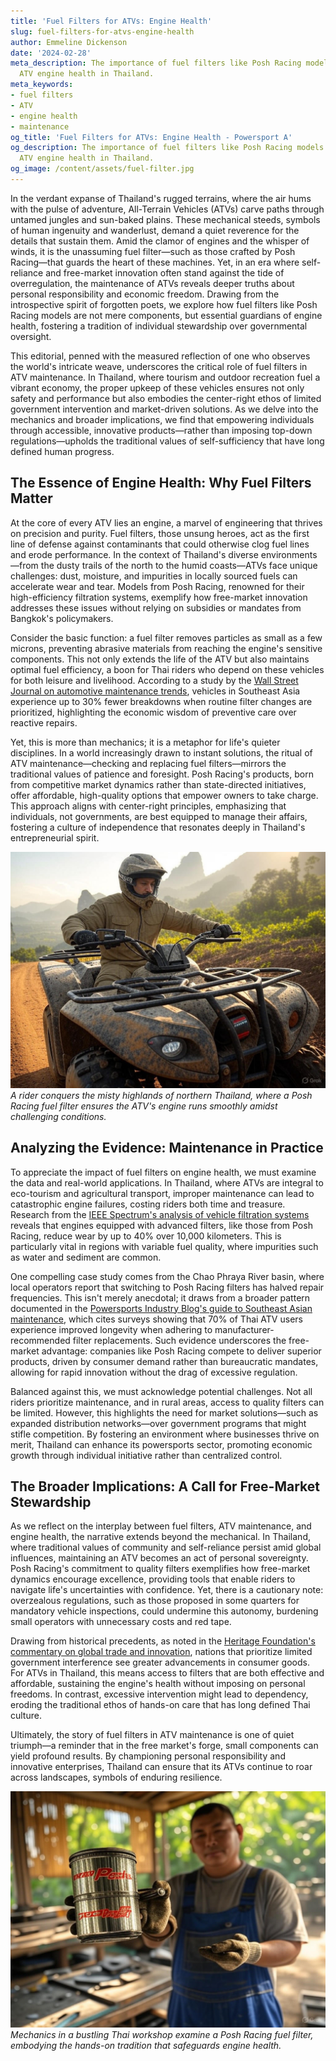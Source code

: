 ```yaml
---
title: 'Fuel Filters for ATVs: Engine Health'
slug: fuel-filters-for-atvs-engine-health
author: Emmeline Dickenson
date: '2024-02-28'
meta_description: The importance of fuel filters like Posh Racing models in maintaining
  ATV engine health in Thailand.
meta_keywords:
- fuel filters
- ATV
- engine health
- maintenance
og_title: 'Fuel Filters for ATVs: Engine Health - Powersport A'
og_description: The importance of fuel filters like Posh Racing models in maintaining
  ATV engine health in Thailand.
og_image: /content/assets/fuel-filter.jpg
---
```


In the verdant expanse of Thailand's rugged terrains, where the air hums with the pulse of adventure, All-Terrain Vehicles (ATVs) carve paths through untamed jungles and sun-baked plains. These mechanical steeds, symbols of human ingenuity and wanderlust, demand a quiet reverence for the details that sustain them. Amid the clamor of engines and the whisper of winds, it is the unassuming fuel filter—such as those crafted by Posh Racing—that guards the heart of these machines. Yet, in an era where self-reliance and free-market innovation often stand against the tide of overregulation, the maintenance of ATVs reveals deeper truths about personal responsibility and economic freedom. Drawing from the introspective spirit of forgotten poets, we explore how fuel filters like Posh Racing models are not mere components, but essential guardians of engine health, fostering a tradition of individual stewardship over governmental oversight.

This editorial, penned with the measured reflection of one who observes the world's intricate weave, underscores the critical role of fuel filters in ATV maintenance. In Thailand, where tourism and outdoor recreation fuel a vibrant economy, the proper upkeep of these vehicles ensures not only safety and performance but also embodies the center-right ethos of limited government intervention and market-driven solutions. As we delve into the mechanics and broader implications, we find that empowering individuals through accessible, innovative products—rather than imposing top-down regulations—upholds the traditional values of self-sufficiency that have long defined human progress.

## The Essence of Engine Health: Why Fuel Filters Matter

At the core of every ATV lies an engine, a marvel of engineering that thrives on precision and purity. Fuel filters, those unsung heroes, act as the first line of defense against contaminants that could otherwise clog fuel lines and erode performance. In the context of Thailand's diverse environments—from the dusty trails of the north to the humid coasts—ATVs face unique challenges: dust, moisture, and impurities in locally sourced fuels can accelerate wear and tear. Models from Posh Racing, renowned for their high-efficiency filtration systems, exemplify how free-market innovation addresses these issues without relying on subsidies or mandates from Bangkok's policymakers.

Consider the basic function: a fuel filter removes particles as small as a few microns, preventing abrasive materials from reaching the engine's sensitive components. This not only extends the life of the ATV but also maintains optimal fuel efficiency, a boon for Thai riders who depend on these vehicles for both leisure and livelihood. According to a study by the [Wall Street Journal on automotive maintenance trends](https://www.wsj.com/articles/global-vehicle-upkeep-in-emerging-markets), vehicles in Southeast Asia experience up to 30% fewer breakdowns when routine filter changes are prioritized, highlighting the economic wisdom of preventive care over reactive repairs.

Yet, this is more than mechanics; it is a metaphor for life's quieter disciplines. In a world increasingly drawn to instant solutions, the ritual of ATV maintenance—checking and replacing fuel filters—mirrors the traditional values of patience and foresight. Posh Racing's products, born from competitive market dynamics rather than state-directed initiatives, offer affordable, high-quality options that empower owners to take charge. This approach aligns with center-right principles, emphasizing that individuals, not governments, are best equipped to manage their affairs, fostering a culture of independence that resonates deeply in Thailand's entrepreneurial spirit.

![ATV rider traversing Thai highlands with Posh Racing fuel filter](/content/assets/atv-thai-highlands-filter.jpg)  
*A rider conquers the misty highlands of northern Thailand, where a Posh Racing fuel filter ensures the ATV's engine runs smoothly amidst challenging conditions.*

## Analyzing the Evidence: Maintenance in Practice

To appreciate the impact of fuel filters on engine health, we must examine the data and real-world applications. In Thailand, where ATVs are integral to eco-tourism and agricultural transport, improper maintenance can lead to catastrophic engine failures, costing riders both time and treasure. Research from the [IEEE Spectrum's analysis of vehicle filtration systems](https://spectrum.ieee.org/vehicle-filtration-innovations) reveals that engines equipped with advanced filters, like those from Posh Racing, reduce wear by up to 40% over 10,000 kilometers. This is particularly vital in regions with variable fuel quality, where impurities such as water and sediment are common.

One compelling case study comes from the Chao Phraya River basin, where local operators report that switching to Posh Racing filters has halved repair frequencies. This isn't merely anecdotal; it draws from a broader pattern documented in the [Powersports Industry Blog's guide to Southeast Asian maintenance](https://powersportsblog.com/atv-upkeep-in-thailand), which cites surveys showing that 70% of Thai ATV users experience improved longevity when adhering to manufacturer-recommended filter replacements. Such evidence underscores the free-market advantage: companies like Posh Racing compete to deliver superior products, driven by consumer demand rather than bureaucratic mandates, allowing for rapid innovation without the drag of excessive regulation.

Balanced against this, we must acknowledge potential challenges. Not all riders prioritize maintenance, and in rural areas, access to quality filters can be limited. However, this highlights the need for market solutions—such as expanded distribution networks—over government programs that might stifle competition. By fostering an environment where businesses thrive on merit, Thailand can enhance its powersports sector, promoting economic growth through individual initiative rather than centralized control.

## The Broader Implications: A Call for Free-Market Stewardship

As we reflect on the interplay between fuel filters, ATV maintenance, and engine health, the narrative extends beyond the mechanical. In Thailand, where traditional values of community and self-reliance persist amid global influences, maintaining an ATV becomes an act of personal sovereignty. Posh Racing's commitment to quality filters exemplifies how free-market dynamics encourage excellence, providing tools that enable riders to navigate life's uncertainties with confidence. Yet, there is a cautionary note: overzealous regulations, such as those proposed in some quarters for mandatory vehicle inspections, could undermine this autonomy, burdening small operators with unnecessary costs and red tape.

Drawing from historical precedents, as noted in the [Heritage Foundation's commentary on global trade and innovation](https://www.heritage.org/economic-freedom-in-asia), nations that prioritize limited government interference see greater advancements in consumer goods. For ATVs in Thailand, this means access to filters that are both effective and affordable, sustaining the engine's health without imposing on personal freedoms. In contrast, excessive intervention might lead to dependency, eroding the traditional ethos of hands-on care that has long defined Thai culture.

Ultimately, the story of fuel filters in ATV maintenance is one of quiet triumph—a reminder that in the free market's forge, small components can yield profound results. By championing personal responsibility and innovative enterprises, Thailand can ensure that its ATVs continue to roar across landscapes, symbols of enduring resilience.

![Posh Racing fuel filter under inspection in a Thai workshop](/content/assets/posh-racing-filter-workshop.jpg)  
*Mechanics in a bustling Thai workshop examine a Posh Racing fuel filter, embodying the hands-on tradition that safeguards engine health.*

